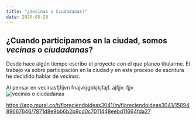 ```yaml
---
title: "¿Vecinas o Ciudadanas?"
date: 2020-05-28
---
```




## ¿Cuando participamos en la ciudad, somos *vecinas* o *ciudadanas*?

Desde hace algún tiempo escribo el proyecto con el que planeo titularme. 
El trabajo va sobre participación en la ciudad y en este proceso de escritura he decidido hablar de *vecinas*.

Al pensar en vecinasfjfijvn
fnajvkjgbkjkjfajf. ajfjjv. fjjv
![vecinas o ciudadanas](https://user-images.githubusercontent.com/66037367/83172191-d9782380-a0dc-11ea-819d-10627e85aa83.png)

https://app.mural.co/t/floreciendoideas3041/m/floreciendoideas3041/1589489667646/7871d8e9bb6b2b9cd0c7011448eebd11664fda27

  </body>
</html>  
